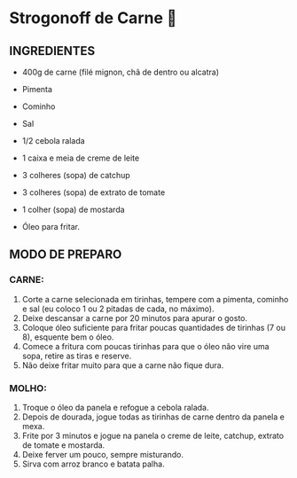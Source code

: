 # Strogonoff de Carne :cow2:



## INGREDIENTES

- 400g de carne (filé mignon, chã de dentro ou alcatra)

- Pimenta

- Cominho

- Sal

- 1/2 cebola ralada

- 1 caixa e meia de creme de leite

- 3 colheres (sopa) de catchup

- 3 colheres (sopa) de extrato de tomate

- 1 colher (sopa) de mostarda

- Óleo para fritar.

  

## MODO DE PREPARO



### CARNE:

1. Corte a carne selecionada em tirinhas, tempere com a pimenta, cominho e sal (eu coloco 1 ou 2 pitadas de cada, no máximo).
2. Deixe descansar a carne por 20 minutos para apurar o gosto.
3. Coloque óleo suficiente para fritar poucas quantidades de tirinhas (7 ou 8), esquente bem o óleo.
4. Comece a fritura com poucas tirinhas para que o óleo não vire uma sopa, retire as tiras e reserve.
5. Não deixe fritar muito para que a carne não fique dura.

### MOLHO:

1. Troque o óleo da panela e refogue a cebola ralada.
2. Depois de dourada, jogue todas as tirinhas de carne dentro da panela e mexa.
3. Frite por 3 minutos e jogue na panela o creme de leite, catchup, extrato de tomate e mostarda.
4. Deixe ferver um pouco, sempre misturando.
5. Sirva com arroz branco e batata palha.